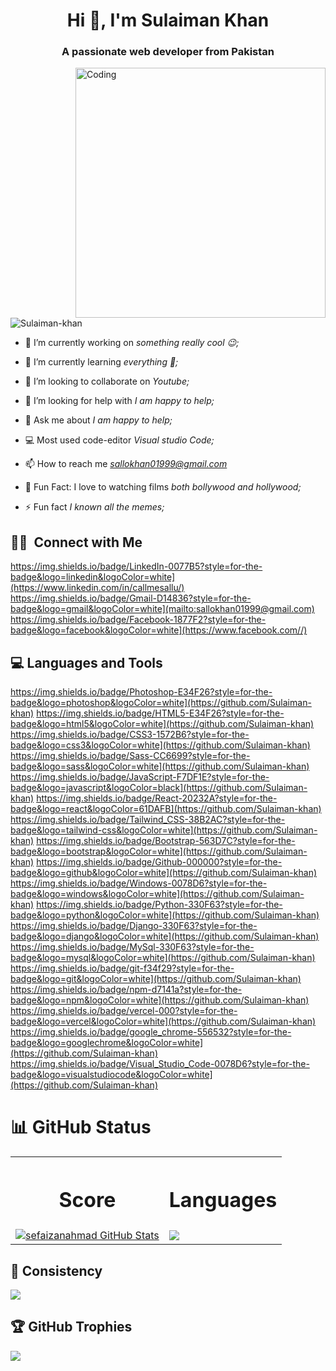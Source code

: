 <h1 align="center">Hi 👋, I'm Sulaiman Khan</h1>
<h3 align="center">A passionate web developer from Pakistan</h3>
<img align="right" alt="Coding" width="400" src="https://cdn.dribbble.com/users/1162077/screenshots/3848914/media/320984a9ca58b3c73274c9259ecf6de8.gif">

<p align="left"> <img src="https://komarev.com/ghpvc/?username=Sulaiman-khan&label=Profile%20views&color=0e75b6&style=flat" alt="Sulaiman-khan" /> </p>

- 🔭 I’m currently working on *something really cool 😉;*

- 🌱 I’m currently learning *everything 🤣;*

- 👯 I’m looking to collaborate on *Youtube;*

- 🤝 I’m looking for help with *I am happy to help;*

- 💬 Ask me about *I am happy to help;*
  
- 💻 Most used code-editor *Visual studio Code;*

- 📫 How to reach me *sallokhan01999@gmail.com*
  
- 🎥 Fun Fact: I love to watching films *both bollywood and hollywood;*

- ⚡ Fun fact *I known all the memes;*

## 🤝🏻 &nbsp;Connect with Me
https://img.shields.io/badge/LinkedIn-0077B5?style=for-the-badge&logo=linkedin&logoColor=white](https://www.linkedin.com/in/callmesallu/)
https://img.shields.io/badge/Gmail-D14836?style=for-the-badge&logo=gmail&logoColor=white](mailto:sallokhan01999@gmail.com)
https://img.shields.io/badge/Facebook-1877F2?style=for-the-badge&logo=facebook&logoColor=white](https://www.facebook.com//)



## 💻 Languages and Tools
https://img.shields.io/badge/Photoshop-E34F26?style=for-the-badge&logo=photoshop&logoColor=white](https://github.com/Sulaiman-khan)
https://img.shields.io/badge/HTML5-E34F26?style=for-the-badge&logo=html5&logoColor=white](https://github.com/Sulaiman-khan)
https://img.shields.io/badge/CSS3-1572B6?style=for-the-badge&logo=css3&logoColor=white](https://github.com/Sulaiman-khan)
https://img.shields.io/badge/Sass-CC6699?style=for-the-badge&logo=sass&logoColor=white](https://github.com/Sulaiman-khan)
https://img.shields.io/badge/JavaScript-F7DF1E?style=for-the-badge&logo=javascript&logoColor=black](https://github.com/Sulaiman-khan)
https://img.shields.io/badge/React-20232A?style=for-the-badge&logo=react&logoColor=61DAFB](https://github.com/Sulaiman-khan)
https://img.shields.io/badge/Tailwind_CSS-38B2AC?style=for-the-badge&logo=tailwind-css&logoColor=white](https://github.com/Sulaiman-khan)
https://img.shields.io/badge/Bootstrap-563D7C?style=for-the-badge&logo=bootstrap&logoColor=white](https://github.com/Sulaiman-khan)
https://img.shields.io/badge/Github-000000?style=for-the-badge&logo=github&logoColor=white](https://github.com/Sulaiman-khan)
https://img.shields.io/badge/Windows-0078D6?style=for-the-badge&logo=windows&logoColor=white](https://github.com/Sulaiman-khan)
https://img.shields.io/badge/Python-330F63?style=for-the-badge&logo=python&logoColor=white](https://github.com/Sulaiman-khan)
https://img.shields.io/badge/Django-330F63?style=for-the-badge&logo=django&logoColor=white](https://github.com/Sulaiman-khan)
https://img.shields.io/badge/MySql-330F63?style=for-the-badge&logo=mysql&logoColor=white](https://github.com/Sulaiman-khan)
https://img.shields.io/badge/git-f34f29?style=for-the-badge&logo=git&logoColor=white](https://github.com/Sulaiman-khan)
https://img.shields.io/badge/npm-d7141a?style=for-the-badge&logo=npm&logoColor=white](https://github.com/Sulaiman-khan)
https://img.shields.io/badge/vercel-000?style=for-the-badge&logo=vercel&logoColor=white](https://github.com/Sulaiman-khan)
https://img.shields.io/badge/google_chrome-556532?style=for-the-badge&logo=googlechrome&logoColor=white](https://github.com/Sulaiman-khan)
https://img.shields.io/badge/Visual_Studio_Code-0078D6?style=for-the-badge&logo=visualstudiocode&logoColor=white](https://github.com/Sulaiman-khan)


# 📊 GitHub Status
<table>
  <tr>
    <th><h1>Score</h1></th>
    <th><h1>Languages</h1></th>
  </tr>
  <tr>
    <td>
<a href="https://github.com/sefaizanahmad/sefaizanahmad">
  <img align="center" src="https://github-readme-stats.vercel.app/api?username=sefaizanahmad&show_icons=true&line_height=27&count_private=true&title_color=#00ccff&text_color=c9cacc&icon_color=2bbc8a&bg_color=000000" alt="sefaizanahmad GitHub Stats" />
</a></td>
    <td>
   
  <a href="https://github.com/sefaizanahmad/github-readme-stats">
  <img align="center" src="https://github-readme-stats.vercel.app/api/top-langs/?username=sefaizanahmad&theme=highcontrast" />
</a>
</td>
  </tr>
  </table>
  
## 🔄 Consistency
![](https://github-readme-streak-stats.herokuapp.com/?user=sefaizanahmad&theme=dark&hide_border=true)<br/>


## 🏆 GitHub Trophies
![](https://github-profile-trophy.vercel.app/?username=sefaizanahmad&theme=radical&no-frame=true&no-bg=false&margin-w=4)

